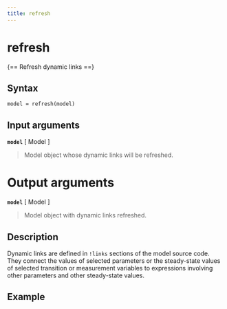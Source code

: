 ```yaml
---
title: refresh
---
```


# refresh

{== Refresh dynamic links ==}


## Syntax


    model = refresh(model)


## Input arguments

__`model`__ [ Model ] 
> 
> Model object whose dynamic links will be refreshed.
> 

# Output arguments

__`model`__ [ Model ] 
> 
> Model object with dynamic links refreshed.
> 

## Description

Dynamic links are defined in `!links` sections of the model source code.
They connect the values of selected parameters or the steady-state values
of selected transition or measurement variables to expressions involving
other parameters and other steady-state values.


## Example

